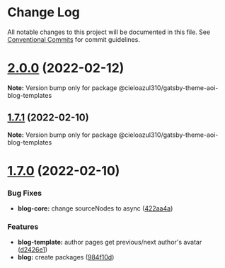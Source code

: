 # Change Log

All notable changes to this project will be documented in this file.
See [Conventional Commits](https://conventionalcommits.org) for commit guidelines.

# [2.0.0](https://github.com/cieloazul310/gatsby-aoi/compare/v1.7.2...v2.0.0) (2022-02-12)

**Note:** Version bump only for package @cieloazul310/gatsby-theme-aoi-blog-templates





## [1.7.1](https://github.com/cieloazul310/gatsby-aoi/compare/v1.7.0...v1.7.1) (2022-02-10)

**Note:** Version bump only for package @cieloazul310/gatsby-theme-aoi-blog-templates





# [1.7.0](https://github.com/cieloazul310/gatsby-aoi/compare/v1.6.1...v1.7.0) (2022-02-10)


### Bug Fixes

* **blog-core:** change sourceNodes to async ([422aa4a](https://github.com/cieloazul310/gatsby-aoi/commit/422aa4a1ce75e033e338db8066a0e9a3632391b8))


### Features

* **blog-template:** author pages get previous/next author's avatar ([d2426e1](https://github.com/cieloazul310/gatsby-aoi/commit/d2426e1ffca0af2ba3ef7e3c918a3ba05ecf18e2))
* **blog:** create packages ([984f10d](https://github.com/cieloazul310/gatsby-aoi/commit/984f10dbd6bd7479e57dbd2f2435f20727fbec7c))
